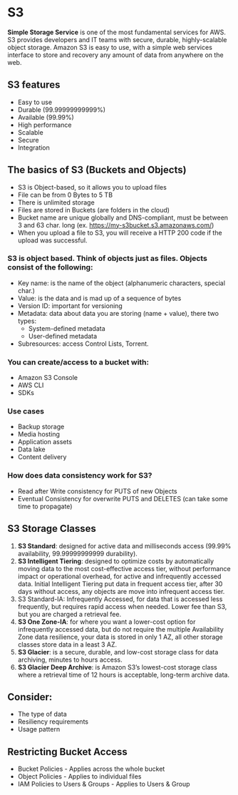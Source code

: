 # **S3**

**Simple Storage Service** is one of the most fundamental services for AWS. S3 provides developers and IT teams with secure, durable, highly-scalable object storage. 
Amazon S3 is easy to use, with a simple web services interface to store and recovery any amount of data from anywhere on the web.


## **S3 features**
* Easy to use
* Durable (99.99999999999%)
* Available (99.99%)
* High performance
* Scalable
* Secure
* Integration


## **The basics of S3 (Buckets and Objects)**
* S3 is Object-based, so it allows you to upload files
* File can be from 0 Bytes to 5 TB
* There is unlimited storage
* Files are stored in Buckets (are folders in the cloud)
* Bucket name are unique globally and DNS-compliant, must be between 3 and 63 char. long (ex. https://my-s3bucket.s3.amazonaws.com/)
* When you upload a file to S3, you will receive a HTTP 200 code if the upload was successful.

### **S3 is object based. Think of objects just as files. Objects consist of the following:**
* Key name: is the name of the object (alphanumeric characters, special char.)
* Value: is the data and is mad up of a sequence of bytes
* Version ID: important for versioning
* Metadata: data about data you are storing (name + value), there two types:
    * System-defined metadata 
    * User-defined metadata
* Subresources: access Control Lists, Torrent.
### **You can create/access to a bucket with:**
* Amazon S3 Console
* AWS CLI
* SDKs
### **Use cases**
* Backup storage
* Media hosting
* Application assets
* Data lake
* Content delivery
### **How does data consistency work for S3?**
* Read after Write consistency for PUTS of new Objects
* Eventual Consistency for overwrite PUTS and DELETES (can take some time to propagate)


## **S3 Storage Classes**
1. **S3 Standard**: designed for active data and milliseconds access (99.99% availability, 99.99999999999 durability).
2. **S3 Intelligent Tiering**: designed to optimize costs by automatically moving data to the most cost-effective access tier, without performance impact or operational overhead, for active and infrequently accessed data. Initial Intelligent Tiering put data in frequent access tier, after 30 days without access, any objects are move into infrequent access tier.
3. S3 Standard-IA: Infrequently Accessed, for data that is accessed less frequently, but requires rapid access when needed. Lower fee than S3, but you are charged a retrieval fee. 
4. **S3 One Zone-IA**: for where you want a lower-cost option for infrequently accessed data, but do not require the multiple Availability Zone data resilience, your data is stored in only 1 AZ, all other storage classes store data in a least 3 AZ.
5. **S3 Glacier**: is a secure, durable, and low-cost storage class for data archiving, minutes to hours access.
6. **S3 Glacier Deep Archive**: is Amazon S3’s lowest-cost storage class where a retrieval time of 12 hours is acceptable, long-term archive data.


## **Consider:**
* The type of data 
* Resiliency requirements 
* Usage pattern


## **Restricting Bucket Access**
* Bucket Policies - Applies across the whole bucket
* Object Policies - Applies to individual files
* IAM Policies to Users & Groups - Applies to Users & Group

